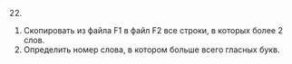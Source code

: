 22.
1) Скопировать из файла F1 в файл F2 все строки, в которых более 2 слов.
2) Определить номер слова, в котором больше всего гласных букв.